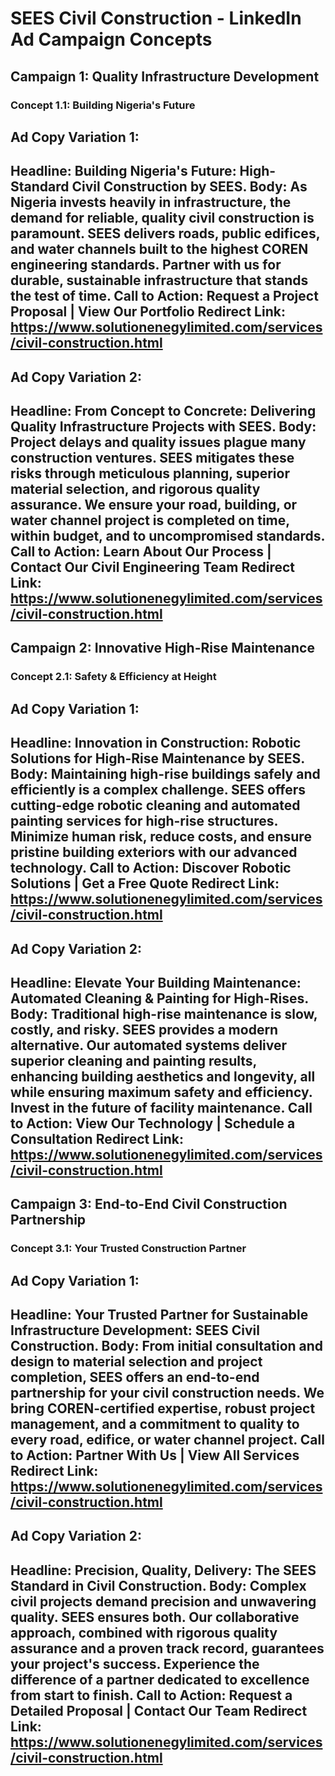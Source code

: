 # SEES Civil Construction - LinkedIn Ad Campaign Concepts

## Campaign 1: Quality Infrastructure Development

### Concept 1.1: Building Nigeria's Future

**Ad Copy Variation 1:**
---
**Headline:** Building Nigeria's Future: High-Standard Civil Construction by SEES.
**Body:** As Nigeria invests heavily in infrastructure, the demand for reliable, quality civil construction is paramount. SEES delivers roads, public edifices, and water channels built to the highest COREN engineering standards. Partner with us for durable, sustainable infrastructure that stands the test of time.
**Call to Action:** Request a Project Proposal | View Our Portfolio
**Redirect Link:** https://www.solutionenegylimited.com/services/civil-construction.html
---

**Ad Copy Variation 2:**
---
**Headline:** From Concept to Concrete: Delivering Quality Infrastructure Projects with SEES.
**Body:** Project delays and quality issues plague many construction ventures. SEES mitigates these risks through meticulous planning, superior material selection, and rigorous quality assurance. We ensure your road, building, or water channel project is completed on time, within budget, and to uncompromised standards.
**Call to Action:** Learn About Our Process | Contact Our Civil Engineering Team
**Redirect Link:** https://www.solutionenegylimited.com/services/civil-construction.html
---

## Campaign 2: Innovative High-Rise Maintenance

### Concept 2.1: Safety & Efficiency at Height

**Ad Copy Variation 1:**
---
**Headline:** Innovation in Construction: Robotic Solutions for High-Rise Maintenance by SEES.
**Body:** Maintaining high-rise buildings safely and efficiently is a complex challenge. SEES offers cutting-edge robotic cleaning and automated painting services for high-rise structures. Minimize human risk, reduce costs, and ensure pristine building exteriors with our advanced technology.
**Call to Action:** Discover Robotic Solutions | Get a Free Quote
**Redirect Link:** https://www.solutionenegylimited.com/services/civil-construction.html
---

**Ad Copy Variation 2:**
---
**Headline:** Elevate Your Building Maintenance: Automated Cleaning & Painting for High-Rises.
**Body:** Traditional high-rise maintenance is slow, costly, and risky. SEES provides a modern alternative. Our automated systems deliver superior cleaning and painting results, enhancing building aesthetics and longevity, all while ensuring maximum safety and efficiency. Invest in the future of facility maintenance.
**Call to Action:** View Our Technology | Schedule a Consultation
**Redirect Link:** https://www.solutionenegylimited.com/services/civil-construction.html
---

## Campaign 3: End-to-End Civil Construction Partnership

### Concept 3.1: Your Trusted Construction Partner

**Ad Copy Variation 1:**
---
**Headline:** Your Trusted Partner for Sustainable Infrastructure Development: SEES Civil Construction.
**Body:** From initial consultation and design to material selection and project completion, SEES offers an end-to-end partnership for your civil construction needs. We bring COREN-certified expertise, robust project management, and a commitment to quality to every road, edifice, or water channel project.
**Call to Action:** Partner With Us | View All Services
**Redirect Link:** https://www.solutionenegylimited.com/services/civil-construction.html
---

**Ad Copy Variation 2:**
---
**Headline:** Precision, Quality, Delivery: The SEES Standard in Civil Construction.
**Body:** Complex civil projects demand precision and unwavering quality. SEES ensures both. Our collaborative approach, combined with rigorous quality assurance and a proven track record, guarantees your project's success. Experience the difference of a partner dedicated to excellence from start to finish.
**Call to Action:** Request a Detailed Proposal | Contact Our Team
**Redirect Link:** https://www.solutionenegylimited.com/services/civil-construction.html
---
